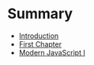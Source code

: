 # Summary

* [Introduction](README.md)
* [First Chapter](chapter1.md)
* [Modern JavaScript I](modern-javascript-i.md)

